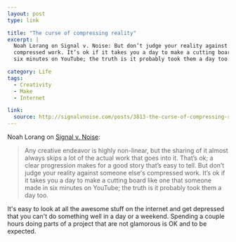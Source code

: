 ```yaml
---
layout: post
type: link

title: "The curse of compressing reality"
excerpt: |
  Noah Lorang on Signal v. Noise: But don’t judge your reality against someone else's
  compressed work. It’s ok if it takes you a day to make a cutting board like one that someone made in
  six minutes on YouTube; the truth is it probably took them a day too."

category: Life
tags:
  - Creativity
  - Make
  - Internet

link:
  source: http://signalvnoise.com/posts/3813-the-curse-of-compressing-reality
---
```


Noah Lorang on [Signal v. Noise](https://signalvnoise.com/posts/3813-the-curse-of-compressing-reality):

> Any creative endeavor is highly non-linear, but the sharing of it almost always skips a lot of the
> actual work that goes into it. That’s ok; a clear progression makes for a good story that’s easy
> to tell. But don’t judge your reality against someone else's compressed work. It’s ok if it takes
> you a day to make a cutting board like one that someone made in six minutes on YouTube; the truth
> is it probably took them a day too.

It's easy to look at all the awesome stuff on the internet and get depressed that you can't do
something well in a day or a weekend. Spending a couple hours doing parts of a project that are not
glamorous is OK and to be expected.

